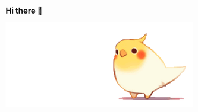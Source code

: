 ## Hi there 👋

<img src="https://github.com/xsenoTerabyte/xsenoTerabyte/blob/main/c6870a2d3aee3b70a8e1d1d05503b0b25836bf86c3943924ebaa874c056a71f4.gif" alt="The Unliminetd" width="600">

